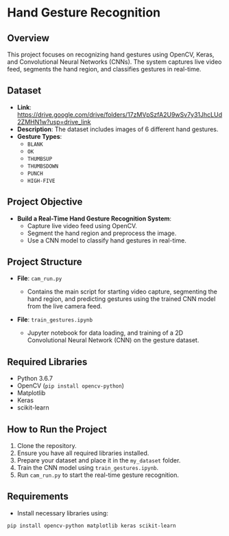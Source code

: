 # Hand Gesture Recognition

## Overview
This project focuses on recognizing hand gestures using OpenCV, Keras, and Convolutional Neural Networks (CNNs). The system captures live video feed, segments the hand region, and classifies gestures in real-time.

## Dataset
- **Link**: https://drive.google.com/drive/folders/17zMVpSzfA2U9wSv7y31JhcLUd2ZMHN1w?usp=drive_link
- **Description**: The dataset includes images of 6 different hand gestures.
- **Gesture Types**:
  - `BLANK`
  - `OK`
  - `THUMBSUP`
  - `THUMBSDOWN`
  - `PUNCH`
  - `HIGH-FIVE`

## Project Objective
- **Build a Real-Time Hand Gesture Recognition System**:
  - Capture live video feed using OpenCV.
  - Segment the hand region and preprocess the image.
  - Use a CNN model to classify hand gestures in real-time.

## Project Structure
- **File**: `cam_run.py`
  - Contains the main script for starting video capture, segmenting the hand region, and predicting gestures using the trained CNN model from the live camera feed.

- **File**: `train_gestures.ipynb`
  - Jupyter notebook for data loading, and training of a 2D Convolutional Neural Network (CNN) on the gesture dataset.

## Required Libraries
- Python 3.6.7
- OpenCV (`pip install opencv-python`)
- Matplotlib
- Keras
- scikit-learn

## How to Run the Project
1. Clone the repository.
2. Ensure you have all required libraries installed.
3. Prepare your dataset and place it in the `my_dataset` folder.
4. Train the CNN model using `train_gestures.ipynb`.
5. Run `cam_run.py` to start the real-time gesture recognition.

## Requirements
- Install necessary libraries using:

```bash
pip install opencv-python matplotlib keras scikit-learn
